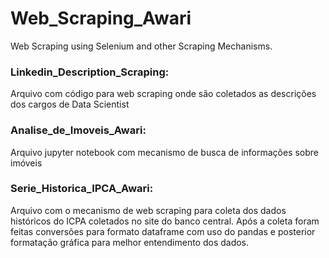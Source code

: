 # Web_Scraping_Awari
Web Scraping using Selenium and other Scraping Mechanisms.

### Linkedin_Description_Scraping:

  Arquivo com código para web scraping onde são coletados as descrições dos cargos de Data Scientist
  
### Analise_de_Imoveis_Awari:

  Arquivo jupyter notebook com mecanismo de busca de informações sobre imóveis
  
  
### Serie_Historica_IPCA_Awari:

  Arquivo com o mecanismo de web scraping para coleta dos dados históricos do ICPA coletados no site do banco central. Após a coleta foram feitas conversões 
  para formato dataframe com uso do pandas e posterior formatação gráfica para melhor entendimento dos dados.
